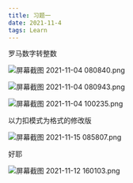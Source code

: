 ```yaml
---
title: 习题一
date: 2021-11-4
tags: Learn
---
```

罗马数字转整数

![屏幕截图 2021-11-04 080840.png](https://i.loli.net/2021/11/04/sjhUbH96dmJTCZD.png)


![屏幕截图 2021-11-04 080943.png](https://i.loli.net/2021/11/04/MRqphiHw2JGsn46.png)


![屏幕截图 2021-11-04 100235.png](https://i.loli.net/2021/11/04/bVpAfKeQHy6Shuv.png)

以力扣模式为格式的修改版

![屏幕截图 2021-11-15 085807.png](https://i.loli.net/2021/11/15/QfBWSUt5i3kalbN.png)

好耶

![屏幕截图 2021-11-12 160103.png](https://i.loli.net/2021/11/15/9KjV7kMWmrCFay1.png)
